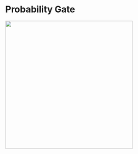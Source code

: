 # Probability Gate

<img src="https://raw.githubusercontent.com/PierreIsCoding/sdiy/main/Probability_Gate/images/PB_1.PNG" width="400" />


